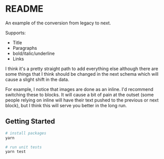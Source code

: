 # README

An example of the conversion from legacy to next.

Supports:

- Title
- Paragraphs
- bold/italic/underline
- Links

I think it's a pretty straight path to add everything else although there are some things that I think should be changed in the next schema which will cause a slight shift in the data.

For example, I notice that images are done as an inline. I'd recommend switching these to blocks. It will cause a bit of pain at the outset (some people relying on inline will have their text pushed to the previous or next block), but I think this will serve you better in the long run.

## Getting Started

```sh
# install packages
yarn

# run unit tests
yarn test
```
